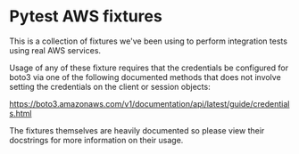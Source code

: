 # Pytest AWS fixtures

This is a collection of fixtures we've been using to perform integration tests using
real AWS services.

Usage of any of these fixture requires that the credentials be configured for boto3 via
one of the following documented methods that does not involve setting the credentials on
the client or session objects:

https://boto3.amazonaws.com/v1/documentation/api/latest/guide/credentials.html

The fixtures themselves are heavily documented so please view their docstrings for more
information on their usage.
